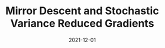 ---
title: "Mirror Descent and Stochastic Variance Reduced Gradients"
collection: projects_acad
type: "Optimization Algorithms"
permalink: /projects/projects_acad/2_Mirror_Descent_SVRG
venue: "E1-260, Optimization for ML, IISc"
date: 2021-12-01
location: None
---